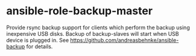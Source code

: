 # ansible-role-backup-master
Provide rsync backup support for clients which perform the backup using inexpensive USB disks. Backup of backup-slaves will start when USB device is plugged in. See https://github.com/andreasbehnke/ansible-backup for details.
